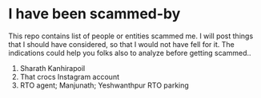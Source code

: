 # I have been scammed-by
This repo contains list of people or entities scammed me. I will post things that I should have considered, so that I would not have fell for it. The indications could help you folks also to analyze before getting scammed..

1. Sharath Kanhirapoil
2. That crocs Instagram account
3. RTO agent; Manjunath; Yeshwanthpur RTO parking
